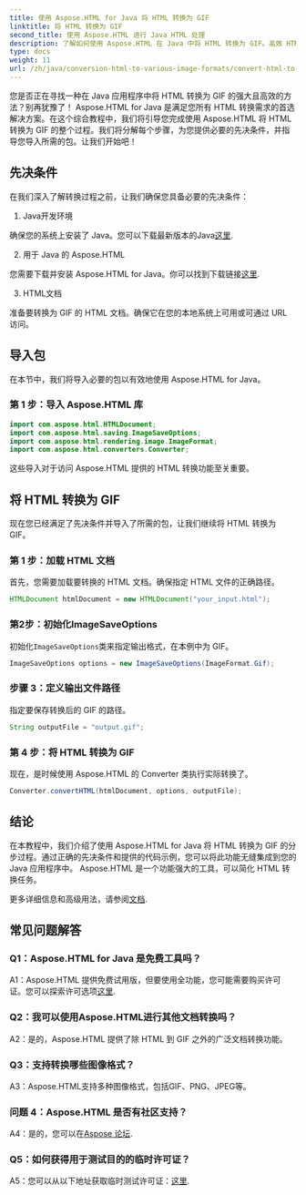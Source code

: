 ```yaml
---
title: 使用 Aspose.HTML for Java 将 HTML 转换为 GIF
linktitle: 将 HTML 转换为 GIF
second_title: 使用 Aspose.HTML 进行 Java HTML 处理
description: 了解如何使用 Aspose.HTML 在 Java 中将 HTML 转换为 GIF。高效 HTML 到 GIF 转换的全面分步指南。
type: docs
weight: 11
url: /zh/java/conversion-html-to-various-image-formats/convert-html-to-gif/
---
```

您是否正在寻找一种在 Java 应用程序中将 HTML 转换为 GIF 的强大且高效的方法？别再犹豫了！ Aspose.HTML for Java 是满足您所有 HTML 转换需求的首选解决方案。在这个综合教程中，我们将引导您完成使用 Aspose.HTML 将 HTML 转换为 GIF 的整个过程。我们将分解每个步骤，为您提供必要的先决条件，并指导您导入所需的包。让我们开始吧！

## 先决条件

在我们深入了解转换过程之前，让我们确保您具备必要的先决条件：

1. Java开发环境

确保您的系统上安装了 Java。您可以下载最新版本的Java[这里](https://www.oracle.com/java/technologies/javase-downloads.html).

2. 用于 Java 的 Aspose.HTML

您需要下载并安装 Aspose.HTML for Java。你可以找到下载链接[这里](https://releases.aspose.com/html/java/).

3. HTML文档

准备要转换为 GIF 的 HTML 文档。确保它在您的本地系统上可用或可通过 URL 访问。

## 导入包

在本节中，我们将导入必要的包以有效地使用 Aspose.HTML for Java。 

### 第 1 步：导入 Aspose.HTML 库

```java
import com.aspose.html.HTMLDocument;
import com.aspose.html.saving.ImageSaveOptions;
import com.aspose.html.rendering.image.ImageFormat;
import com.aspose.html.converters.Converter;
```

这些导入对于访问 Aspose.HTML 提供的 HTML 转换功能至关重要。

## 将 HTML 转换为 GIF

现在您已经满足了先决条件并导入了所需的包，让我们继续将 HTML 转换为 GIF。

### 第 1 步：加载 HTML 文档

首先，您需要加载要转换的 HTML 文档。确保指定 HTML 文件的正确路径。

```java
HTMLDocument htmlDocument = new HTMLDocument("your_input.html");
```

### 第2步：初始化ImageSaveOptions

初始化`ImageSaveOptions`类来指定输出格式，在本例中为 GIF。

```java
ImageSaveOptions options = new ImageSaveOptions(ImageFormat.Gif);
```

### 步骤 3：定义输出文件路径

指定要保存转换后的 GIF 的路径。

```java
String outputFile = "output.gif";
```

### 第 4 步：将 HTML 转换为 GIF

现在，是时候使用 Aspose.HTML 的 Converter 类执行实际转换了。

```java
Converter.convertHTML(htmlDocument, options, outputFile);
```

## 结论

在本教程中，我们介绍了使用 Aspose.HTML for Java 将 HTML 转换为 GIF 的分步过程。通过正确的先决条件和提供的代码示例，您可以将此功能无缝集成到您的 Java 应用程序中。 Aspose.HTML 是一个功能强大的工具，可以简化 HTML 转换任务。

更多详细信息和高级用法，请参阅[文档](https://reference.aspose.com/html/java/).

## 常见问题解答

### Q1：Aspose.HTML for Java 是免费工具吗？

A1：Aspose.HTML 提供免费试用版，但要使用全功能，您可能需要购买许可证。您可以探索许可选项[这里](https://purchase.aspose.com/buy).

### Q2：我可以使用Aspose.HTML进行其他文档转换吗？

A2：是的，Aspose.HTML 提供了除 HTML 到 GIF 之外的广泛文档转换功能。

### Q3：支持转换哪些图像格式？

A3：Aspose.HTML支持多种图像格式，包括GIF、PNG、JPEG等。

### 问题 4：Aspose.HTML 是否有社区支持？

 A4：是的，您可以在[Aspose 论坛](https://forum.aspose.com/).

### Q5：如何获得用于测试目的的临时许可证？

 A5：您可以从以下地址获取临时测试许可证：[这里](https://purchase.aspose.com/temporary-license/).